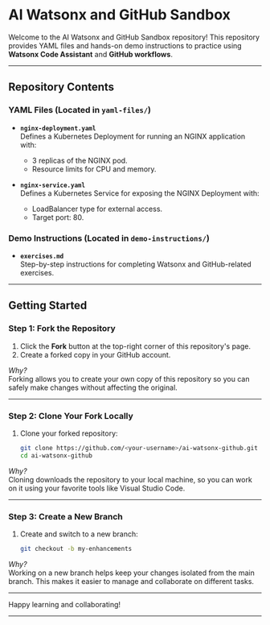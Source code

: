 # AI Watsonx and GitHub Sandbox

Welcome to the AI Watsonx and GitHub Sandbox repository! This repository provides YAML files and hands-on demo instructions to practice using **Watsonx Code Assistant** and **GitHub workflows**.

---

## Repository Contents

### YAML Files (Located in `yaml-files/`)
- **`nginx-deployment.yaml`**  
  Defines a Kubernetes Deployment for running an NGINX application with:
  - 3 replicas of the NGINX pod.
  - Resource limits for CPU and memory.

- **`nginx-service.yaml`**  
  Defines a Kubernetes Service for exposing the NGINX Deployment with:
  - LoadBalancer type for external access.
  - Target port: 80.

### Demo Instructions (Located in `demo-instructions/`)
- **`exercises.md`**  
  Step-by-step instructions for completing Watsonx and GitHub-related exercises.

---

## Getting Started

### Step 1: Fork the Repository
1. Click the **Fork** button at the top-right corner of this repository's page.
2. Create a forked copy in your GitHub account.

*Why?*  
Forking allows you to create your own copy of this repository so you can safely make changes without affecting the original.

---

### Step 2: Clone Your Fork Locally
1. Clone your forked repository:
   ```bash
   git clone https://github.com/<your-username>/ai-watsonx-github.git
   cd ai-watsonx-github
   ```

*Why?*  
Cloning downloads the repository to your local machine, so you can work on it using your favorite tools like Visual Studio Code.

---

### Step 3: Create a New Branch
1. Create and switch to a new branch:
   ```bash
   git checkout -b my-enhancements
   ```

*Why?*  
Working on a new branch helps keep your changes isolated from the main branch. This makes it easier to manage and collaborate on different tasks.

---

Happy learning and collaborating!

---
